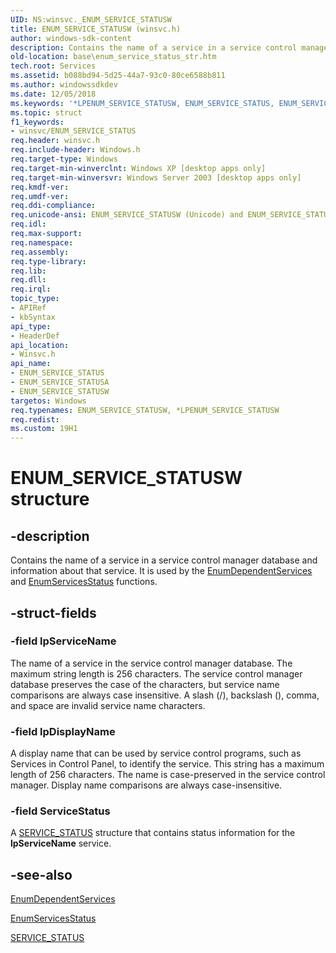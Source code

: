 ```yaml
---
UID: NS:winsvc._ENUM_SERVICE_STATUSW
title: ENUM_SERVICE_STATUSW (winsvc.h)
author: windows-sdk-content
description: Contains the name of a service in a service control manager database and information about that service. It is used by the EnumDependentServices and EnumServicesStatus functions.
old-location: base\enum_service_status_str.htm
tech.root: Services
ms.assetid: b088bd94-5d25-44a7-93c0-80ce6588b811
ms.author: windowssdkdev
ms.date: 12/05/2018
ms.keywords: '*LPENUM_SERVICE_STATUSW, ENUM_SERVICE_STATUS, ENUM_SERVICE_STATUS structure, ENUM_SERVICE_STATUSA, ENUM_SERVICE_STATUSW, LPENUM_SERVICE_STATUS, LPENUM_SERVICE_STATUS structure pointer, _win32_enum_service_status_str, base.enum_service_status_str, winsvc/ENUM_SERVICE_STATUS, winsvc/ENUM_SERVICE_STATUSA, winsvc/ENUM_SERVICE_STATUSW, winsvc/LPENUM_SERVICE_STATUS'
ms.topic: struct
f1_keywords:
- winsvc/ENUM_SERVICE_STATUS
req.header: winsvc.h
req.include-header: Windows.h
req.target-type: Windows
req.target-min-winverclnt: Windows XP [desktop apps only]
req.target-min-winversvr: Windows Server 2003 [desktop apps only]
req.kmdf-ver: 
req.umdf-ver: 
req.ddi-compliance: 
req.unicode-ansi: ENUM_SERVICE_STATUSW (Unicode) and ENUM_SERVICE_STATUSA (ANSI)
req.idl: 
req.max-support: 
req.namespace: 
req.assembly: 
req.type-library: 
req.lib: 
req.dll: 
req.irql: 
topic_type:
- APIRef
- kbSyntax
api_type:
- HeaderDef
api_location:
- Winsvc.h
api_name:
- ENUM_SERVICE_STATUS
- ENUM_SERVICE_STATUSA
- ENUM_SERVICE_STATUSW
targetos: Windows
req.typenames: ENUM_SERVICE_STATUSW, *LPENUM_SERVICE_STATUSW
req.redist: 
ms.custom: 19H1
---
```


# ENUM_SERVICE_STATUSW structure


## -description


Contains the name of a service in a service control manager database and information about that service. It is used by the 
<a href="https://docs.microsoft.com/windows/desktop/api/winsvc/nf-winsvc-enumdependentservicesa">EnumDependentServices</a> and 
<a href="https://docs.microsoft.com/windows/desktop/api/winsvc/nf-winsvc-enumservicesstatusa">EnumServicesStatus</a> functions.


## -struct-fields




### -field lpServiceName

The name of a service in the service control manager database. The maximum string length is 256 characters. The service control manager database preserves the case of the characters, but service name comparisons are always case insensitive. A slash (/), backslash (\), comma, and space are invalid service name characters.


### -field lpDisplayName

A display name that can be used by service control programs, such as Services in Control Panel, to identify the service. This string has a maximum length of 256 characters. The name is case-preserved in the service control manager. Display name comparisons are always case-insensitive.


### -field ServiceStatus

A 
<a href="https://docs.microsoft.com/windows/desktop/api/winsvc/ns-winsvc-service_status">SERVICE_STATUS</a> structure that contains status information for the <b>lpServiceName</b> service.


## -see-also




<a href="https://docs.microsoft.com/windows/desktop/api/winsvc/nf-winsvc-enumdependentservicesa">EnumDependentServices</a>



<a href="https://docs.microsoft.com/windows/desktop/api/winsvc/nf-winsvc-enumservicesstatusa">EnumServicesStatus</a>



<a href="https://docs.microsoft.com/windows/desktop/api/winsvc/ns-winsvc-service_status">SERVICE_STATUS</a>
 

 

